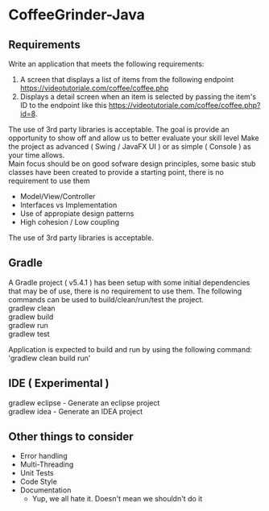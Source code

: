 # CoffeeGrinder-Java

## Requirements
Write an application that meets the following requirements:

1. A screen that displays a list of items from the following endpoint https://videotutoriale.com/coffee/coffee.php
2. Displays a detail screen when an item is selected by passing the item's ID to the endpoint like this https://videotutoriale.com/coffee/coffee.php?id=8.

The use of 3rd party libraries is acceptable.  The goal is provide an opportunity to show off and allow us to better evaluate your skill level
Make the project as advanced ( Swing / JavaFX UI ) or as simple ( Console ) as your time allows.  
Main focus should be on good sofware design principles, some basic stub classes have been created to provide a starting point, there is no requirement to use them
  - Model/View/Controller
  - Interfaces vs Implementation
  - Use of appropiate design patterns
  - High cohesion / Low coupling

The use of 3rd party libraries is acceptable.

## Gradle 
A Gradle project ( v5.4.1 ) has been setup with some initial dependencies that may be of use, there is no requirement to use them. 
The following commands can be used to build/clean/run/test the project. \
gradlew clean \
gradlew build \
gradlew run \
gradlew test

Application is expected to build and run by using the following command: \
'gradlew clean build run'

## IDE ( Experimental )
gradlew eclipse - Generate an eclipse project \
gradlew idea - Generate an IDEA project

## Other things to consider
* Error handling
* Multi-Threading
* Unit Tests
* Code Style
* Documentation
  - Yup, we all hate it.  Doesn't mean we shouldn't do it
